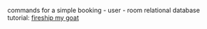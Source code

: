 commands for a simple booking - user - room relational database  <br>
tutorial: [fireship my goat](https://www.youtube.com/watch?v=Cz3WcZLRaWc)
